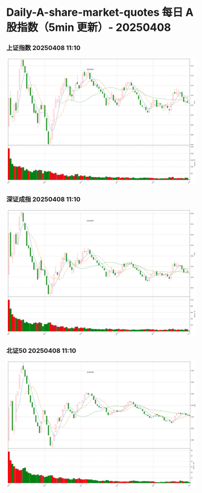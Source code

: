 
# Daily-A-share-market-quotes 每日 A 股指数（5min 更新）- 20250408

### 上证指数 20250408 11:10
![](./fig/2025/4/20250408-sh000001.png)

### 深证成指 20250408 11:10
![](./fig/2025/4/20250408-sz399001.png)

### 北证50 20250408 11:10
![](./fig/2025/4/20250408-bj899050.png)
